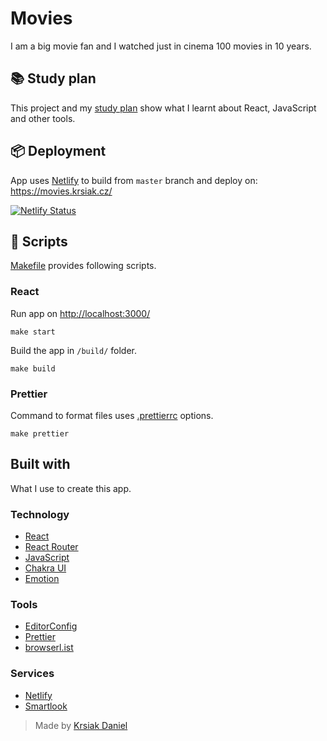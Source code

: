 # Movies

I am a big movie fan and I watched just in cinema 100 movies in 10 years.

## 📚 Study plan

This project and my [study plan](study-plan.md) show what I learnt about React, JavaScript and other tools.

## 📦 Deployment

App uses [Netlify](https://docs.netlify.com/) to build from `master` branch and deploy on: <https://movies.krsiak.cz/>

[![Netlify Status](https://api.netlify.com/api/v1/badges/ffdb97fb-1b98-4b1f-843b-f79ca6a0e1e0/deploy-status)](https://app.netlify.com/sites/movies-krsiak/deploys)

## 🔨 Scripts

[Makefile](Makefile) provides following scripts.

### React

Run app on <http://localhost:3000/>

```
make start
```

Build the app in `/build/` folder.

```
make build
```

### Prettier

Command to format files uses [.prettierrc](.prettierrc) options.

```
make prettier
```

## Built with

What I use to create this app.

### Technology

- [React](https://reactjs.org/)
- [React Router](https://reacttraining.com/react-router/web/guides/quick-start)
- [JavaScript](https://developer.mozilla.org/en-US/docs/Web/JavaScript)
- [Chakra UI](https://chakra-ui.com/getting-started)
- [Emotion](https://emotion.sh/docs/introduction)

### Tools

- [EditorConfig](https://editorconfig.org/)
- [Prettier](https://prettier.io/docs/en/index.html)
- [browserl.ist](https://browserl.ist/?q=%3E0.2%25%2C+not+dead%2C+not+ie+%3C%3D+11%2C+not+op_mini+all)

### Services

- [Netlify](https://www.netlify.com/)
- [Smartlook](https://www.smartlook.com/)

> Made by [Krsiak Daniel](https://krsiak.cz/)

